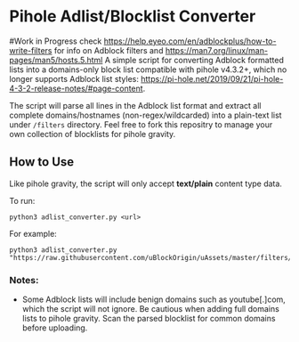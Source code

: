 # Pihole Adlist/Blocklist Converter
#Work in Progress check https://help.eyeo.com/en/adblockplus/how-to-write-filters for info on Adblock filters and https://man7.org/linux/man-pages/man5/hosts.5.html
A simple script for converting Adblock formatted lists into a domains-only block list compatible with pihole v4.3.2+, which no longer supports Adblock list styles: https://pi-hole.net/2019/09/21/pi-hole-4-3-2-release-notes/#page-content.

The script will parse all lines in the Adblock list format and extract all complete domains/hostnames (non-regex/wildcarded) into a plain-text list under `/filters` directory. Feel free to fork this repositry to manage your own collection of blocklists for pihole gravity.

## How to Use

Like pihole gravity, the script will only accept **text/plain** content type data. 

To run:
```
python3 adlist_converter.py <url>
```

For example:
```
python3 adlist_converter.py "https://raw.githubusercontent.com/uBlockOrigin/uAssets/master/filters/badware.txt"
```

### Notes:

- Some Adblock lists will include benign domains such as youtube[.]com, which the script will not ignore. Be cautious when adding full domains lists to pihole gravity. Scan the parsed blocklist for common domains before uploading. 
